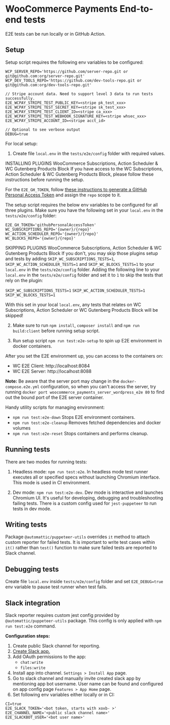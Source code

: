 # WooCommerce Payments End-to-end tests

E2E tests can be run locally or in GitHub Action.

## Setup

Setup script requires the following env variables to be configured:

```
WCP_SERVER_REPO='https://github.com/server-repo.git or git@github.com:org/server-repo.git'
WCP_DEV_TOOLS_REPO='https://github.com/dev-tools-repo.git or git@github.com:org/dev-tools-repo.git'

// Stripe account data. Need to support level 3 data to run tests successfully.
E2E_WCPAY_STRIPE_TEST_PUBLIC_KEY=<stripe pk_test_xxx>
E2E_WCPAY_STRIPE_TEST_SECRET_KEY=<stripe sk_test_xxx>
E2E_WCPAY_STRIPE_TEST_CLIENT_ID=<stripe ca_xxx>
E2E_WCPAY_STRIPE_TEST_WEBHOOK_SIGNATURE_KEY=<stripe whsec_xxx>
E2E_WCPAY_STRIPE_ACCOUNT_ID=<stripe acct_id>

// Optional to see verbose output
DEBUG=true
```

For local setup:

1. Create file `local.env` in the `tests/e2e/config` folder with required values.

INSTALLING PLUGINS WooCommerce Subscriptions, Action Scheduler & WC Gutenberg Products Block
If you have access to the WC Subscriptions, Action Scheduler & WC Gutenberg Products Block, please follow these instructions before running the setup.

For the `E2E_GH_TOKEN`, follow [these instructions to generate a GitHub Personal Access Token](https://docs.github.com/en/github/authenticating-to-github/creating-a-personal-access-token) and assign the `repo` scope to it.

The setup script requires the below env variables to be configured for all three plugins.
Make sure you have the following set in your `local.env` in the `tests/e2e/config` folder:

```
E2E_GH_TOKEN='githubPersonalAccessToken'
WC_SUBSCRIPTIONS_REPO='{owner}/{repo}'
WC_ACTION_SCHEDULER_REPO='{owner}/{repo}'
WC_BLOCKS_REPO='{owner}/{repo}'
```

SKIPPING PLUGINS WooCommerce Subscriptions, Action Scheduler & WC Gutenberg Products Block
If you don't, you may skip those plugins setup and tests by adding `SKIP_WC_SUBSCRIPTIONS_TESTS=1`, `SKIP_WC_ACTION_SCHEDULER_TESTS=1` and `SKIP_WC_BLOCKS_TESTS=1` to your `local.env` in the `tests/e2e/config` folder.
Adding the following line to your `local.env` in the `tests/e2e/config` folder and set it to `1` to skip the tests that rely on the plugin:

`SKIP_WC_SUBSCRIPTIONS_TESTS=1`
`SKIP_WC_ACTION_SCHEDULER_TESTS=1`
`SKIP_WC_BLOCKS_TESTS=1`

With this set in your local `local.env`, any tests that relates on WC Subscriptions, Action Scheduler or WC Gutenberg Products Block will be skipped!

2. Make sure to run `npm install`,  `composer install` and `npm run build:client` before running setup script.

3. Run setup script `npm run test:e2e-setup` to spin up E2E environment in docker containers.

After you set the E2E environment up, you can access to the containers on:

- WC E2E Client: http://localhost:8084
- WC E2E Server: http://localhost:8088 

**Note:** Be aware that the server port may change in the `docker-compose.e2e.yml` configuration, so when you can't access the server, try running `docker port woocommerce_payments_server_wordpress_e2e 80` to find out the bound port of the E2E server container.

Handy utility scripts for managing environment:

* `npm run test:e2e-down` Stops E2E environment containers.
* `npm run test:e2e-cleanup` Removes fetched dependencies and docker volumes
* `npm run test:e2e-reset` Stops containers and performs cleanup.

## Running tests

There are two modes for running tests:

1. Headless mode: `npm run test:e2e`. In headless mode test runner executes all or specified specs without launching Chromium interface. This mode is used in CI environment.

2. Dev mode: `npm run test:e2e-dev`. Dev mode is interactive and launches Chromium UI. It's useful for developing, debugging and troubleshooting failing tests. There is a custom config used for `jest-puppeteer` to run tests in dev mode.

## Writing tests

Package `@automattic/puppeteer-utils` overrides `it` method to attach custom reporter for failed tests.
It is important to write test cases within `it()` rather than `test()` function to make sure failed tests are reported to Slack channel.

## Debugging tests

Create file `local.env` inside `tests/e2e/config` folder and set `E2E_DEBUG=true` env variable to pause test runner when test fails.

## Slack integration

Slack reporter requires custom jest config provided by `@automattic/puppeteer-utils` package. This config is only applied with `npm run test:e2e` command.

**Configuration steps:**

1. Create public Slack channel for reporting.
2. [Create Slack app.](https://api.slack.com/apps/)
3. Add OAuth permissions to the app:
    * `chat:write`
    * `files:write`
4. Install app into channel. `Settings > Install App` page.
5. Go to slack channel and manually invite created slack app by mentioning app bot username. User name can be found and configured on app config page `Features > App Home` page.
6. Set following env variables either locally or in CI:
```
CI=true
E2E_SLACK_TOKEN='<bot token, starts with xoxb- >'
E2E_CHANNEL_NAME='<public slack channel name>'
E2E_SLACKBOT_USER='<bot user name>'
```

